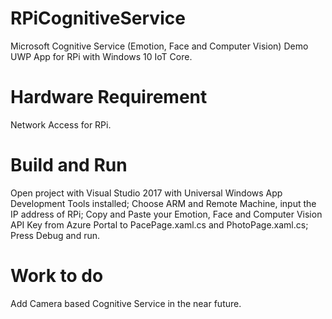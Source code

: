 # RPiCognitiveService
Microsoft Cognitive Service (Emotion, Face and Computer Vision) Demo UWP App for RPi with Windows 10 IoT Core.
# Hardware Requirement
Network Access for RPi.
# Build and Run
Open project with Visual Studio 2017 with Universal Windows App Development Tools installed;
Choose ARM and Remote Machine, input the IP address of RPi;
Copy and Paste your Emotion, Face and Computer Vision API Key from Azure Portal to PacePage.xaml.cs and PhotoPage.xaml.cs;
Press Debug and run.
# Work to do
Add Camera based Cognitive Service in the near future.
